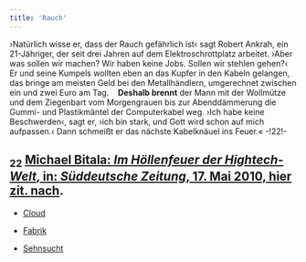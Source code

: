 ```yaml
---
title: 'Rauch'
---
```


›Natürlich wisse er, dass der Rauch gefährlich ist‹ sagt Robert Ankrah, ein 21-Jähriger, der seit drei Jahren auf dem Elektroschrottplatz arbeitet. ›Aber was sollen wir machen? Wir haben keine Jobs. Sollen wir stehlen gehen?‹ Er und seine Kumpels wollten eben an das Kupfer in den Kabeln gelangen, das bringe am meisten Geld bei den Metallhändlern, umgerechnet zwischen ein und zwei Euro am Tag. &nbsp;&nbsp;&nbsp;**Deshalb brennt** der Mann mit der Wollmütze und dem Ziegenbart vom Morgengrauen bis zur Abenddämmerung die Gummi- und Plastikmäntel der Computerkabel weg. ›Ich habe keine Beschwerden‹, sagt er, ›ich bin stark, und Gott wird schon auf mich aufpassen.‹ Dann schmeißt er das nächste Kabelknäuel ins Feuer.« -!22!-
## <sub class="subscript">**22**</sub> [Michael Bitala: _Im Höllenfeuer der Hightech-Welt_, in: _Süddeutsche Zeitung_, 17. Mai 2010, hier zit. <u>nach</u>](https://www.sueddeutsche.de/wissen/ghana-im-hoellenfeuer-der-hightech-welt-1.689901?print=true).

* [Cloud](Clouds_de)

* [Fabrik](The%20Factory_de)

* [Sehnsucht](Longing_de)
